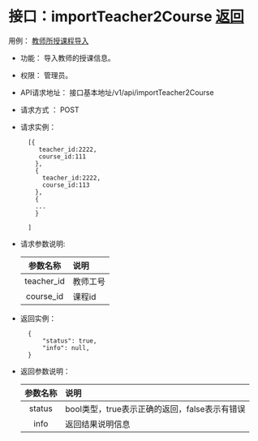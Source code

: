 # 接口：importTeacher2Course  [返回](../README.md)
用例： [教师所授课程导入](../用例/教师所授课程导入.md)
- 功能：
    导入教师的授课信息。
    
- 权限：
    管理员。    
    
- API请求地址： 
    接口基本地址/v1/api/importTeacher2Course

- 请求方式 ：
    POST

- 请求实例：

        [{
           teacher_id:2222,
           course_id:111 
          },
          {
            teacher_id:2222,
            course_id:113
          },
          {
          ...
          }
        
        ]
        
- 请求参数说明:        

  |参数名称|说明|
  |:---------:|:--------------------------------------------------------|      
  |teacher_id|教师工号|
  |course_id|课程id|
  
- 返回实例：

        { 
            "status": true,
            "info": null,    
        }
 
- 返回参数说明：    
 
  |参数名称|说明|
  |:---------:|:--------------------------------------------------------|      
  |status|bool类型，true表示正确的返回，false表示有错误|
  |info|返回结果说明信息|